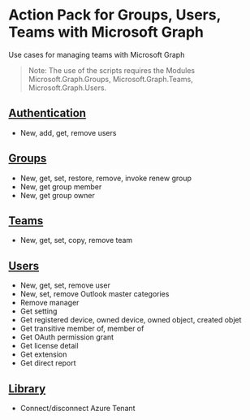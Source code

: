# Action Pack for Groups, Users, Teams with Microsoft Graph
Use cases for managing teams with Microsoft Graph
> Note: The use of the scripts requires the Modules Microsoft.Graph.Groups, Microsoft.Graph.Teams, Microsoft.Graph.Users.

## [Authentication](./Authentication)

+ New, add, get, remove users

## [Groups](./Groups)

+ New, get, set, restore, remove, invoke renew group
+ New, get group member
+ New, get group owner

## [Teams](./Teams)

+ New, get, set, copy, remove team

## [Users](./Users)

+ New, get, set, remove user
+ New, set, remove Outlook master categories
+ Remove manager
+ Get setting
+ Get registered device, owned device, owned object, created objet
+ Get transitive member of, member of
+ Get OAuth permission grant
+ Get license detail
+ Get extension
+ Get direct report

## [Library](./_LIB_)

+ Connect/disconnect Azure Tenant